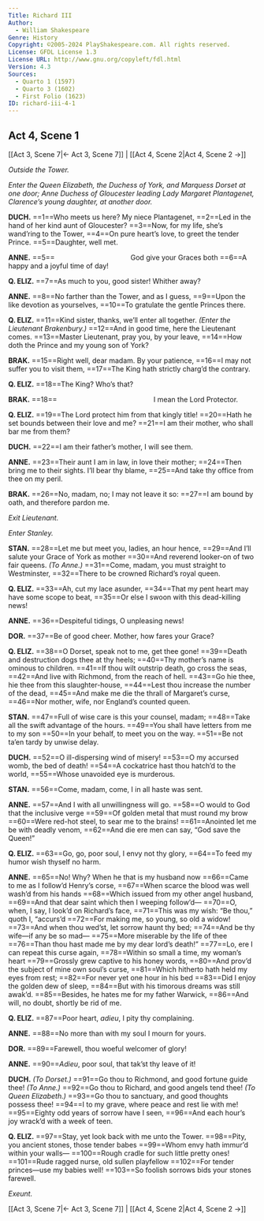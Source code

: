 ```yaml
---
Title: Richard III
Author: 
  - William Shakespeare
Genre: History
Copyright: ©2005-2024 PlayShakespeare.com. All rights reserved.
License: GFDL License 1.3
License URL: http://www.gnu.org/copyleft/fdl.html
Version: 4.3
Sources:
  - Quarto 1 (1597)
  - Quarto 3 (1602)
  - First Folio (1623)
ID: richard-iii-4-1
---
```


## Act 4, Scene 1
[[Act 3, Scene 7|← Act 3, Scene 7]] | [[Act 4, Scene 2|Act 4, Scene 2 →]]

*Outside the Tower.*

*Enter the Queen Elizabeth, the Duchess of York, and Marquess Dorset at one door; Anne Duchess of Gloucester leading Lady Margaret Plantagenet, Clarence’s young daughter, at another door.*

**DUCH.**
==1==Who meets us here? My niece Plantagenet,
==2==Led in the hand of her kind aunt of Gloucester?
==3==Now, for my life, she’s wand’ring to the Tower,
==4==On pure heart’s love, to greet the tender Prince.
==5==Daughter, well met.

**ANNE.**
==5==           God give your Graces both
==6==A happy and a joyful time of day!

**Q. ELIZ.**
==7==As much to you, good sister! Whither away?

**ANNE.**
==8==No farther than the Tower, and as I guess,
==9==Upon the like devotion as yourselves,
==10==To gratulate the gentle Princes there.

**Q. ELIZ.**
==11==Kind sister, thanks, we’ll enter all together.
*(Enter the Lieutenant Brakenbury.)*
==12==And in good time, here the Lieutenant comes.
==13==Master Lieutenant, pray you, by your leave,
==14==How doth the Prince and my young son of York?

**BRAK.**
==15==Right well, dear madam. By your patience,
==16==I may not suffer you to visit them,
==17==The King hath strictly charg’d the contrary.

**Q. ELIZ.**
==18==The King? Who’s that?

**BRAK.**
==18==              I mean the Lord Protector.

**Q. ELIZ.**
==19==The Lord protect him from that kingly title!
==20==Hath he set bounds between their love and me?
==21==I am their mother, who shall bar me from them?

**DUCH.**
==22==I am their father’s mother, I will see them.

**ANNE.**
==23==Their aunt I am in law, in love their mother;
==24==Then bring me to their sights. I’ll bear thy blame,
==25==And take thy office from thee on my peril.

**BRAK.**
==26==No, madam, no; I may not leave it so:
==27==I am bound by oath, and therefore pardon me.

*Exit Lieutenant.*

*Enter Stanley.*

**STAN.**
==28==Let me but meet you, ladies, an hour hence,
==29==And I’ll salute your Grace of York as mother
==30==And reverend looker-on of two fair queens.
*(To Anne.)*
==31==Come, madam, you must straight to Westminster,
==32==There to be crowned Richard’s royal queen.

**Q. ELIZ.**
==33==Ah, cut my lace asunder,
==34==That my pent heart may have some scope to beat,
==35==Or else I swoon with this dead-killing news!

**ANNE.**
==36==Despiteful tidings, O unpleasing news!

**DOR.**
==37==Be of good cheer. Mother, how fares your Grace?

**Q. ELIZ.**
==38==O Dorset, speak not to me, get thee gone!
==39==Death and destruction dogs thee at thy heels;
==40==Thy mother’s name is ominous to children.
==41==If thou wilt outstrip death, go cross the seas,
==42==And live with Richmond, from the reach of hell.
==43==Go hie thee, hie thee from this slaughter-house,
==44==Lest thou increase the number of the dead,
==45==And make me die the thrall of Margaret’s curse,
==46==Nor mother, wife, nor England’s counted queen.

**STAN.**
==47==Full of wise care is this your counsel, madam;
==48==Take all the swift advantage of the hours.
==49==You shall have letters from me to my son
==50==In your behalf, to meet you on the way.
==51==Be not ta’en tardy by unwise delay.

**DUCH.**
==52==O ill-dispersing wind of misery!
==53==O my accursed womb, the bed of death!
==54==A cockatrice hast thou hatch’d to the world,
==55==Whose unavoided eye is murderous.

**STAN.**
==56==Come, madam, come, I in all haste was sent.

**ANNE.**
==57==And I with all unwillingness will go.
==58==O would to God that the inclusive verge
==59==Of golden metal that must round my brow
==60==Were red-hot steel, to sear me to the brains!
==61==Anointed let me be with deadly venom,
==62==And die ere men can say, “God save the Queen!”

**Q. ELIZ.**
==63==Go, go, poor soul, I envy not thy glory,
==64==To feed my humor wish thyself no harm.

**ANNE.**
==65==No! Why? When he that is my husband now
==66==Came to me as I follow’d Henry’s corse,
==67==When scarce the blood was well wash’d from his hands
==68==Which issued from my other angel husband,
==69==And that dear saint which then I weeping follow’d⁠—
==70==O, when, I say, I look’d on Richard’s face,
==71==This was my wish: “Be thou,” quoth I, “accurs’d
==72==For making me, so young, so old a widow!
==73==And when thou wed’st, let sorrow haunt thy bed;
==74==And be thy wife—if any be so mad⁠—
==75==More miserable by the life of thee
==76==Than thou hast made me by my dear lord’s death!”
==77==Lo, ere I can repeat this curse again,
==78==Within so small a time, my woman’s heart
==79==Grossly grew captive to his honey words,
==80==And prov’d the subject of mine own soul’s curse,
==81==Which hitherto hath held my eyes from rest;
==82==For never yet one hour in his bed
==83==Did I enjoy the golden dew of sleep,
==84==But with his timorous dreams was still awak’d.
==85==Besides, he hates me for my father Warwick,
==86==And will, no doubt, shortly be rid of me.

**Q. ELIZ.**
==87==Poor heart, *adieu*, I pity thy complaining.

**ANNE.**
==88==No more than with my soul I mourn for yours.

**DOR.**
==89==Farewell, thou woeful welcomer of glory!

**ANNE.**
==90==*Adieu*, poor soul, that tak’st thy leave of it!

**DUCH.**
*(To Dorset.)*
==91==Go thou to Richmond, and good fortune guide thee!
*(To Anne.)*
==92==Go thou to Richard, and good angels tend thee!
*(To Queen Elizabeth.)*
==93==Go thou to sanctuary, and good thoughts possess thee!
==94==I to my grave, where peace and rest lie with me!
==95==Eighty odd years of sorrow have I seen,
==96==And each hour’s joy wrack’d with a week of teen.

**Q. ELIZ.**
==97==Stay, yet look back with me unto the Tower.
==98==Pity, you ancient stones, those tender babes
==99==Whom envy hath immur’d within your walls⁠—
==100==Rough cradle for such little pretty ones!
==101==Rude ragged nurse, old sullen playfellow
==102==For tender princes—use my babies well!
==103==So foolish sorrows bids your stones farewell.

*Exeunt.*

[[Act 3, Scene 7|← Act 3, Scene 7]] | [[Act 4, Scene 2|Act 4, Scene 2 →]]